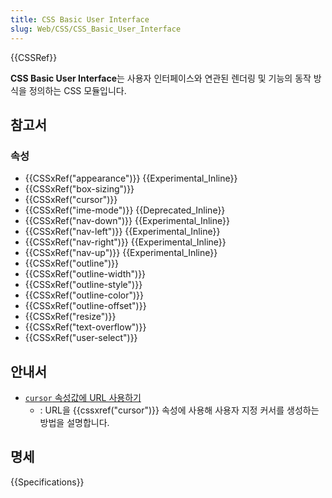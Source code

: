 ```yaml
---
title: CSS Basic User Interface
slug: Web/CSS/CSS_Basic_User_Interface
---
```

{{CSSRef}}

**CSS Basic User Interface**는 사용자 인터페이스와 연관된 렌더링 및 기능의 동작 방식을 정의하는 CSS 모듈입니다.

## 참고서

### 속성

- {{CSSxRef("appearance")}} {{Experimental_Inline}}
- {{CSSxRef("box-sizing")}}
- {{CSSxRef("cursor")}}
- {{CSSxRef("ime-mode")}} {{Deprecated_Inline}}
- {{CSSxRef("nav-down")}} {{Experimental_Inline}}
- {{CSSxRef("nav-left")}} {{Experimental_Inline}}
- {{CSSxRef("nav-right")}} {{Experimental_Inline}}
- {{CSSxRef("nav-up")}} {{Experimental_Inline}}
- {{CSSxRef("outline")}}
- {{CSSxRef("outline-width")}}
- {{CSSxRef("outline-style")}}
- {{CSSxRef("outline-color")}}
- {{CSSxRef("outline-offset")}}
- {{CSSxRef("resize")}}
- {{CSSxRef("text-overflow")}}
- {{CSSxRef("user-select")}}

## 안내서

- [`cursor` 속성값에 URL 사용하기](/ko/docs/Web/CSS/cursor/Using_URL_values_for_the_cursor_property)
  - : URL을 {{cssxref("cursor")}} 속성에 사용해 사용자 지정 커서를 생성하는 방법을 설명합니다.

## 명세

{{Specifications}}
